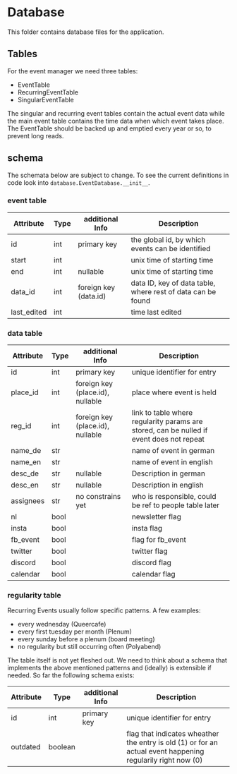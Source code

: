 # Database
This folder contains database files for the application.

## Tables
For the event manager we need three tables:
* EventTable
* RecurringEventTable
* SingularEventTable

The singular and recurring event tables contain the actual event data while
the main event table contains the time data when which event takes place.
The EventTable should be backed up and emptied every year or so, to prevent long reads.

## schema

The schemata below are subject to change. To see the current definitions in code look into `database.EventDatabase.__init__`.

### event table

| Attribute | Type | additional Info | Description |
| --------- | ---- | -------------- | ----------- |
| id | int | primary key | the global id, by which events can be identified |
| start | int | | unix time of starting time |
| end | int | nullable | unix time of starting time |
| data_id | int | foreign key (data.id) | data ID, key of data table, where rest of data can be found |
| last_edited | int | | time last edited |


### data table

| Attribute | Type | additional Info | Description |
| --------- | ---- | -------------- | ----------- |
| id | int | primary key | unique identifier for entry |
| place_id | int | foreign key (place.id), nullable | place where event is held|
| reg_id | int | foreign key (place.id), nullable | link to table where regularity params are stored, can be nulled if event does not repeat |
| name_de | str | | name of event in german |
| name_en | str | | name of event in english |
| desc_de | str | nullable| Description in german |
| desc_en | str | nullable | Description in english |
| assignees | str | no constrains yet | who is responsible, could be ref to people table later  |
| nl | bool || newsletter flag |
| insta | bool || insta flag |
| fb_event | bool || flag for fb_event |
| twitter | bool || twitter flag |
| discord | bool || discord flag |
| calendar | bool || calendar flag |

### regularity table

Recurring Events usually follow specific patterns. A few examples:

* every wednesday (Queercafe)
* every first tuesday per month (Plenum)
* every sunday before a plenum (board meeting)
* no regularity but still occurring often (Polyabend)

The table itself is not yet fleshed out. We need to think about a schema that implements the above mentioned patterns and (ideally) is extensible if needed. So far the following schema exists:

| Attribute | Type | additional Info | Description |
| --------- | ---- | -------------- | ----------- |
| id | int | primary key | unique identifier for entry |
| outdated | boolean | | flag that indicates wheather the entry is old (1) or for an actual event happening regularily right now (0) |
